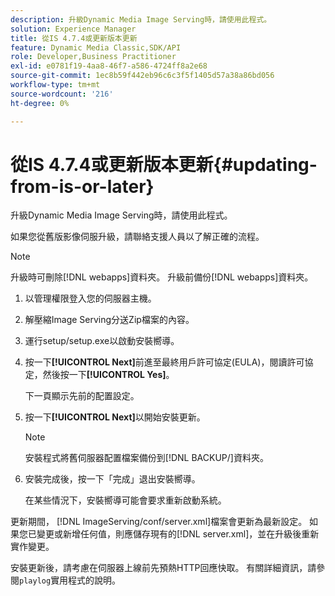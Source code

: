 ```yaml
---
description: 升級Dynamic Media Image Serving時，請使用此程式。
solution: Experience Manager
title: 從IS 4.7.4或更新版本更新
feature: Dynamic Media Classic,SDK/API
role: Developer,Business Practitioner
exl-id: e0781f19-4aa8-46f7-a586-4724ff8a2e68
source-git-commit: 1ec8b59f442eb96c6c3f5f1405d57a38a86bd056
workflow-type: tm+mt
source-wordcount: '216'
ht-degree: 0%

---
```


# 從IS 4.7.4或更新版本更新{#updating-from-is-or-later}

升級Dynamic Media Image Serving時，請使用此程式。

如果您從舊版影像伺服升級，請聯絡支援人員以了解正確的流程。

>[!NOTE]
>
>升級時可刪除[!DNL webapps]資料夾。 升級前備份[!DNL webapps]資料夾。

1. 以管理權限登入您的伺服器主機。
1. 解壓縮Image Serving分送Zip檔案的內容。
1. 運行setup/setup.exe以啟動安裝嚮導。
1. 按一下&#x200B;**[!UICONTROL Next]**&#x200B;前進至最終用戶許可協定(EULA)，閱讀許可協定，然後按一下&#x200B;**[!UICONTROL Yes]**。

   下一頁顯示先前的配置設定。
1. 按一下&#x200B;**[!UICONTROL Next]**&#x200B;以開始安裝更新。

   >[!NOTE]
   >
   >安裝程式將舊伺服器配置檔案備份到[!DNL BACKUP/]資料夾。

1. 安裝完成後，按一下「完成」退出安裝嚮導。

   在某些情況下，安裝嚮導可能會要求重新啟動系統。

更新期間， [!DNL ImageServing/conf/server.xml]檔案會更新為最新設定。 如果您已變更或新增任何值，則應儲存現有的[!DNL server.xml]，並在升級後重新實作變更。

安裝更新後，請考慮在伺服器上線前先預熱HTTP回應快取。 有關詳細資訊，請參閱`playlog`實用程式的說明。

